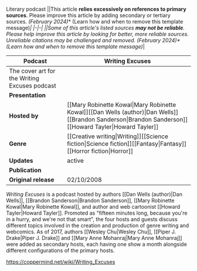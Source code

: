 Literary podcast
||This article **relies excessively on references to primary sources**. Please improve this article by adding secondary or tertiary sources.  *(February 2024)** (Learn how and when to remove this template message)*|
|-|-|
||Some of this article's listed sources **may not be reliable**. Please help improve this article by looking for better, more reliable sources. Unreliable citations may be challenged and removed. *(February 2024)** (Learn how and when to remove this template message)*|

Podcast|**Writing Excuses**|
|-|-|
|The cover art for the Writing Excuses podcast|
|**Presentation**|
|**Hosted by**|[[Mary Robinette Kowal\|Mary Robinette Kowal]][[Dan Wells (author)\|Dan Wells]][[Brandon Sanderson\|Brandon Sanderson]][[Howard Tayler\|Howard Tayler]]|
|**Genre**|[[Creative writing\|Writing]][[Science fiction\|Science fiction]][[Fantasy\|Fantasy]][[Horror fiction\|Horror]]|
|**Updates**|active|
|**Publication**|
|**Original release**|02/10/2008|

*Writing Excuses* is a podcast hosted by authors [[Dan Wells (author)\|Dan Wells]], [[Brandon Sanderson\|Brandon Sanderson]], [[Mary Robinette Kowal\|Mary Robinette Kowal]], and author and web cartoonist [[Howard Tayler\|Howard Tayler]].
Promoted as "fifteen minutes long, because you're in a hurry, and we're not that smart", the four hosts and guests discuss different topics involved in the creation and production of genre writing and webcomics. As of 2017, authors [[Wesley Chu\|Wesley Chu]], [[Piper J. Drake\|Piper J. Drake]] and  [[Mary Anne Mohanraj\|Mary Anne Mohanraj]] were added as secondary hosts, each having one show a month alongside different configurations of the primary hosts.



https://coppermind.net/wiki/Writing_Excuses